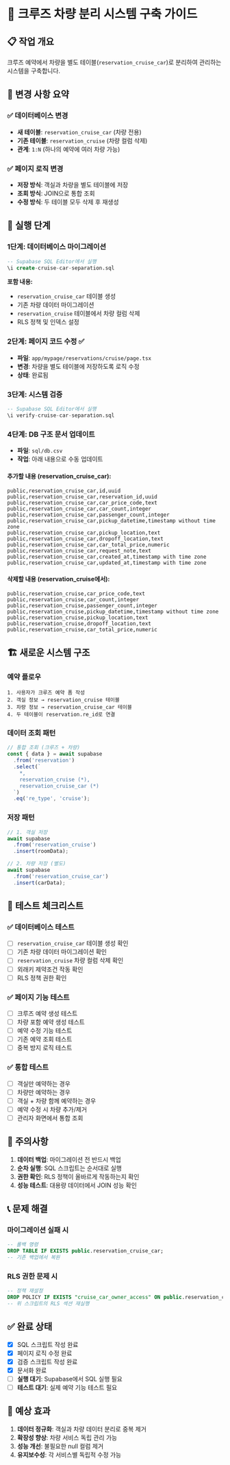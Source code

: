 # 🚗 크루즈 차량 분리 시스템 구축 가이드

## 📋 작업 개요
크루즈 예약에서 차량을 별도 테이블(`reservation_cruise_car`)로 분리하여 관리하는 시스템을 구축합니다.

## 🎯 변경 사항 요약

### ✅ 데이터베이스 변경
- **새 테이블**: `reservation_cruise_car` (차량 전용)
- **기존 테이블**: `reservation_cruise` (차량 컬럼 삭제)
- **관계**: `1:N` (하나의 예약에 여러 차량 가능)

### ✅ 페이지 로직 변경
- **저장 방식**: 객실과 차량을 별도 테이블에 저장
- **조회 방식**: JOIN으로 통합 조회
- **수정 방식**: 두 테이블 모두 삭제 후 재생성

## 🔧 실행 단계

### 1단계: 데이터베이스 마이그레이션
```sql
-- Supabase SQL Editor에서 실행
\i create-cruise-car-separation.sql
```

**포함 내용:**
- `reservation_cruise_car` 테이블 생성
- 기존 차량 데이터 마이그레이션
- `reservation_cruise` 테이블에서 차량 컬럼 삭제
- RLS 정책 및 인덱스 설정

### 2단계: 페이지 코드 수정 ✅
- **파일**: `app/mypage/reservations/cruise/page.tsx`
- **변경**: 차량을 별도 테이블에 저장하도록 로직 수정
- **상태**: 완료됨

### 3단계: 시스템 검증
```sql
-- Supabase SQL Editor에서 실행
\i verify-cruise-car-separation.sql
```

### 4단계: DB 구조 문서 업데이트
- **파일**: `sql/db.csv`
- **작업**: 아래 내용으로 수동 업데이트

#### 추가할 내용 (reservation_cruise_car):
```csv
public,reservation_cruise_car,id,uuid
public,reservation_cruise_car,reservation_id,uuid
public,reservation_cruise_car,car_price_code,text
public,reservation_cruise_car,car_count,integer
public,reservation_cruise_car,passenger_count,integer
public,reservation_cruise_car,pickup_datetime,timestamp without time zone
public,reservation_cruise_car,pickup_location,text
public,reservation_cruise_car,dropoff_location,text
public,reservation_cruise_car,car_total_price,numeric
public,reservation_cruise_car,request_note,text
public,reservation_cruise_car,created_at,timestamp with time zone
public,reservation_cruise_car,updated_at,timestamp with time zone
```

#### 삭제할 내용 (reservation_cruise에서):
```csv
public,reservation_cruise,car_price_code,text
public,reservation_cruise,car_count,integer
public,reservation_cruise,passenger_count,integer
public,reservation_cruise,pickup_datetime,timestamp without time zone
public,reservation_cruise,pickup_location,text
public,reservation_cruise,dropoff_location,text
public,reservation_cruise,car_total_price,numeric
```

## 🏗️ 새로운 시스템 구조

### 예약 플로우
```
1. 사용자가 크루즈 예약 폼 작성
2. 객실 정보 → reservation_cruise 테이블
3. 차량 정보 → reservation_cruise_car 테이블
4. 두 테이블이 reservation.re_id로 연결
```

### 데이터 조회 패턴
```typescript
// 통합 조회 (크루즈 + 차량)
const { data } = await supabase
  .from('reservation')
  .select(`
    *,
    reservation_cruise (*),
    reservation_cruise_car (*)
  `)
  .eq('re_type', 'cruise');
```

### 저장 패턴
```typescript
// 1. 객실 저장
await supabase
  .from('reservation_cruise')
  .insert(roomData);

// 2. 차량 저장 (별도)
await supabase
  .from('reservation_cruise_car')
  .insert(carData);
```

## 🧪 테스트 체크리스트

### ✅ 데이터베이스 테스트
- [ ] `reservation_cruise_car` 테이블 생성 확인
- [ ] 기존 차량 데이터 마이그레이션 확인
- [ ] `reservation_cruise` 차량 컬럼 삭제 확인
- [ ] 외래키 제약조건 작동 확인
- [ ] RLS 정책 권한 확인

### ✅ 페이지 기능 테스트
- [ ] 크루즈 예약 생성 테스트
- [ ] 차량 포함 예약 생성 테스트
- [ ] 예약 수정 기능 테스트
- [ ] 기존 예약 조회 테스트
- [ ] 중복 방지 로직 테스트

### ✅ 통합 테스트
- [ ] 객실만 예약하는 경우
- [ ] 차량만 예약하는 경우
- [ ] 객실 + 차량 함께 예약하는 경우
- [ ] 예약 수정 시 차량 추가/제거
- [ ] 관리자 화면에서 통합 조회

## 🚨 주의사항

1. **데이터 백업**: 마이그레이션 전 반드시 백업
2. **순차 실행**: SQL 스크립트는 순서대로 실행
3. **권한 확인**: RLS 정책이 올바르게 작동하는지 확인
4. **성능 테스트**: 대용량 데이터에서 JOIN 성능 확인

## 📞 문제 해결

### 마이그레이션 실패 시
```sql
-- 롤백 명령
DROP TABLE IF EXISTS public.reservation_cruise_car;
-- 기존 백업에서 복원
```

### RLS 권한 문제 시
```sql
-- 정책 재설정
DROP POLICY IF EXISTS "cruise_car_owner_access" ON public.reservation_cruise_car;
-- 위 스크립트의 RLS 섹션 재실행
```

## ✅ 완료 상태

- [x] SQL 스크립트 작성 완료
- [x] 페이지 로직 수정 완료  
- [x] 검증 스크립트 작성 완료
- [x] 문서화 완료
- [ ] **실행 대기**: Supabase에서 SQL 실행 필요
- [ ] **테스트 대기**: 실제 예약 기능 테스트 필요

## 🎉 예상 효과

1. **데이터 정규화**: 객실과 차량 데이터 분리로 중복 제거
2. **확장성 향상**: 차량 서비스 독립 관리 가능
3. **성능 개선**: 불필요한 null 컬럼 제거
4. **유지보수성**: 각 서비스별 독립적 수정 가능
